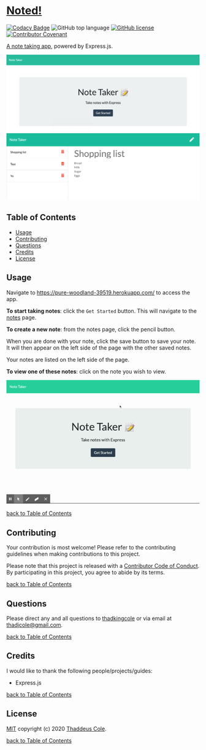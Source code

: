 # [Noted!](https://pure-woodland-39519.herokuapp.com/)

[![Codacy Badge](https://api.codacy.com/project/badge/Grade/b0e6e197c61247f391793853d97800db)](https://app.codacy.com/manual/thadkingcole/noted?utm_source=github.com&utm_medium=referral&utm_content=thadkingcole/noted&utm_campaign=Badge_Grade_Dashboard)
![GitHub top language](https://img.shields.io/github/languages/top/thadkingcole/noted)
[![GitHub license](https://img.shields.io/github/license/thadkingcole/noted)](LICENSE)
[![Contributor Covenant](https://img.shields.io/badge/Contributor%20Covenant-v2.0%20adopted-ff69b4.svg)](code_of_conduct.md)

[A note taking app,](https://pure-woodland-39519.herokuapp.com/) powered by Express.js.

[![screenshot](./public/images/screenshot.png)](https://pure-woodland-39519.herokuapp.com/)
![notes page](./public/images/notes.png)

## Table of Contents

- [Usage](#usage)
- [Contributing](#contributing)
- [Questions](#questions)
- [Credits](#credits)
- [License](#license)

## Usage

Navigate to <https://pure-woodland-39519.herokuapp.com/> to access the app.

**To start taking notes**: click the `Get Started` button. This will navigate to the [notes](https://pure-woodland-39519.herokuapp.com/notes) page.


**To create a new note**: from the notes page, click the pencil button.

When you are done with your note, click the save button to save your note. It will then appear on the left side of the page with the other saved notes.

Your notes are listed on the left side of the page.

**To view one of these notes**: click on the note you wish to view.

![noted gif](./public/images/noted.gif)

[back to Table of Contents](#table-of-contents)

## Contributing

Your contribution is most welcome! Please refer to the contributing guidelines when making contributions to this project.

Please note that this project is released with a [Contributor Code of Conduct](code_of_conduct.md). By participating in this project, you agree to abide by its terms.

[back to Table of Contents](#table-of-contents)

## Questions

Please direct any and all questions to [thadkingcole](https://github.com/thadkingcole) or via email at [thadjcole@gmail.com](mailto:thadjcole@gmail.com).

[back to Table of Contents](#table-of-contents)

## Credits

I would like to thank the following people/projects/guides:

- Express.js

[back to Table of Contents](#table-of-contents)

## License

[MIT](LICENSE) copyright (c) 2020 [Thaddeus Cole](mailto:thadjcole@gmail.com).

[back to Table of Contents](#table-of-contents)
